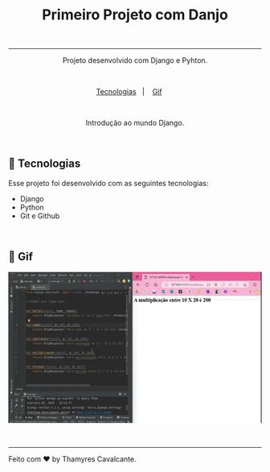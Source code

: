 <h1 align="center"> Primeiro Projeto com Danjo </h1>

<br>

---

<p align="center">
Projeto desenvolvido com Django e Pyhton. 
</p>

<br>

<p align="center">
  <a href="#-tecnologias">Tecnologias</a>&nbsp;&nbsp;&nbsp;|&nbsp;&nbsp;&nbsp;    
  <a href="Gif">Gif</a>&nbsp;&nbsp;&nbsp;&nbsp;&nbsp;&nbsp;
</p>

<br>

<p align="center">  
Introdução ao mundo Django. 

</p>

<br>

## 🚀 Tecnologias

Esse projeto foi desenvolvido com as seguintes tecnologias:
- Django
- Python
- Git e Github

<br>

## 📸 Gif
<p>
  <img width="100%" height="300" src="vid/Primeiro_proj_Django.gif"></img>
</p>



<br>

---

Feito com ♥ by Thamyres Cavalcante.
